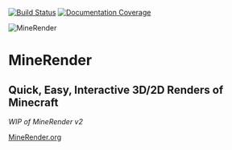 [![Build Status](https://travis-ci.org/InventivetalentDev/MineRender.svg?branch=master)](https://travis-ci.org/InventivetalentDev/MineRender) 
[![Documentation Coverage](https://docs.minerender.org/badge.svg)](https://docs.minerender.org)


![MineRender](https://minerender.org/img/minerender-x128.png)

# MineRender
## Quick, Easy, Interactive 3D/2D Renders of Minecraft

_WIP of MineRender v2_


[MineRender.org](https://minerender.org/)
